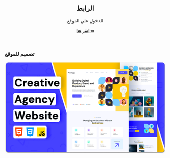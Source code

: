 <div align="center">


  <h2 align="center"> الرابط </h2>

  للدخول على الموقع

  <a href="https://laitho8.github.io/laith/"><strong> انقر هنا ➥ </strong></a>

</div>

<br />

### تصميم للموقع

![Pixology Desktop Demo](./readme-images/desktop.png "Desktop Demo")
